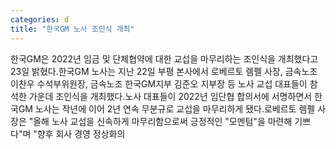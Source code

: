 ```yaml
---
categories: d
title: "한국GM 노사 조인식 개최"
---
```

한국GM은 2022년 임금 및 단체협약에 대한 교섭을 마무리하는 조인식을 개최했다고 23일 밝혔다.한국GM 노사는 지난 22일 부평 본사에서 로베르토 렘펠 사장, 금속노조 이찬우 수석부위원장, 금속노조 한국GM지부 김준오 지부장 등 노사 교섭 대표들이 참석한 가운데 조인식을 개최했다.노사 대표들이 2022년 임단협 합의서에 서명하면서 한국GM 노사는 작년에 이어 2년 연속 무분규로 교섭을 마무리하게 됐다.로베르토 렘펠 사장은 "올해 노사 교섭을 신속하게 마무리함으로써 긍정적인 "모멘텀"을 마련해 기쁘다"며 "향후 회사 경영 정상화의